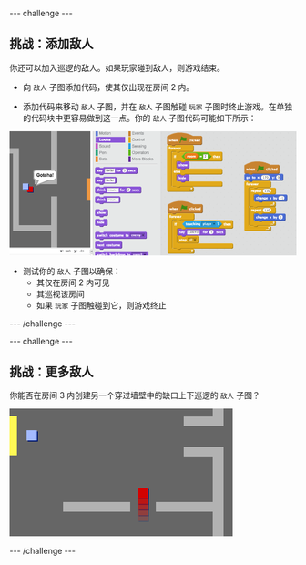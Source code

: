 --- challenge ---
## 挑战：添加敌人

你还可以加入巡逻的敌人。如果玩家碰到敌人，则游戏结束。

+ 向 `敌人` 子图添加代码，使其仅出现在房间 2 内。

+ 添加代码来移动 `敌人` 子图，并在 `敌人` 子图触碰 `玩家` 子图时终止游戏。在单独的代码块中更容易做到这一点。你的 `敌人` 子图代码可能如下所示：

![screenshot](images/world-enemy-code.png)

+ 测试你的 `敌人` 子图以确保：
	+ 其仅在房间 2 内可见
	+ 其巡视该房间
	+ 如果 `玩家` 子图触碰到它，则游戏终止

--- /challenge ---

--- challenge ---
## 挑战：更多敌人
你能否在房间 3 内创建另一个穿过墙壁中的缺口上下巡逻的 `敌人` 子图？

![screenshot](images/world-enemy2.png)

--- /challenge ---
